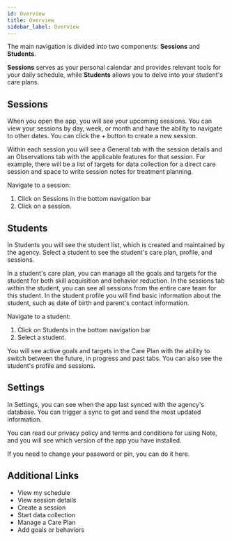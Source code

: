 ```yaml
---
id: Overview
title: Overview
sidebar_label: Overview
---
```

The main navigation is divided into two components: **Sessions** and **Students**.

**Sessions** serves as your personal calendar and provides relevant tools for your daily schedule, while **Students** allows you to delve into your student's care plans.

## Sessions

When you open the app, you will see your upcoming sessions. You can view your sessions by day, week, or month and have the ability to navigate to other dates. You can click the + button to create a new session.

Within each session you will see a General tab with the session details and an Observations tab with the applicable features for that session. For example, there will be a list of targets for data collection for a direct care session and space to write session notes for treatment planning.

Navigate to a session:

1. Click on Sessions in the bottom navigation bar
2. Click on a session.


## Students

In Students you will see the student list, which is created and maintained by the agency. Select a student to see the student's care plan, profile, and sessions.

In a student's care plan, you can manage all the goals and targets for the student for both skill acquisition and behavior reduction. In the sessions tab within the student, you can see all sessions from the entire care team for this student. In the student profile you will find basic information about the student, such as date of birth and parent's contact information.

Navigate to a student:

1. Click on Students in the bottom navigation bar
2. Select a student.

You will see active goals and targets in the Care Plan with the ability to switch between the future, in progress and past tabs. You can also see the student's profile and sessions.

## Settings

In Settings, you can see when the app last synced with the agency's database. You can trigger a sync to get and send the most updated information.

You can read our privacy policy and terms and conditions for using Note, and you will see which version of the app you have installed.

If you need to change your password or pin, you can do it here.



## Additional Links

- View my schedule
- View session details
- Create a session
- Start data collection
- Manage a Care Plan
- Add goals or behaviors